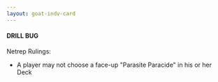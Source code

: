 ```yaml
---
layout: goat-indv-card
---
```


#### DRILL BUG

Netrep Rulings:

*   A player may not choose a face-up "Parasite Paracide" in his or her Deck
